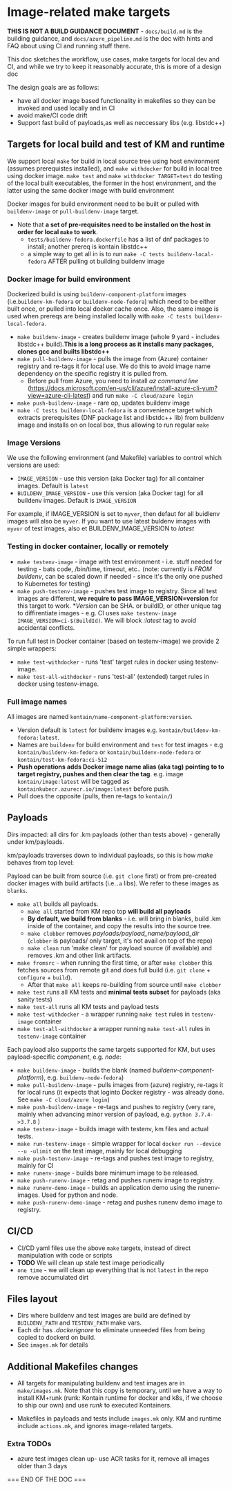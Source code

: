 # Image-related make targets

**THIS IS NOT A BUILD GUIDANCE DOCUMENT** - `docs/build.md` is the building guidance, and `docs/azure_pipeline.md` is the doc with hints and FAQ about using CI and running stuff there.

This doc sketches the workflow, use cases, make targets for local dev and CI, and while we try to keep it reasonably accurate, this is more of a design doc

The design goals are as follows:

* have all docker image based functionality in makefiles so they can be invoked and used locally and in CI
* avoid make/CI code drift
* Support fast build of payloads,as well as neccessary libs (e.g. libstdc++)

## Targets for local build and test of KM and runtime

We support local `make` for build in local source tree using host environment (assumes prerequistes installed), and `make withdocker` for build in local tree using docker image.
`make test` and `make withdocker TARGET=test` do testing of the local built executables, the former in the host environment, and the latter using the same docker image with build environment

Docker images for build environment need to be built or pulled with `buildenv-image` or `pull-buildenv-image` target.

* Note that **a set of pre-requisites need to be installed on the host in order for local `make` to work**.
  * `tests/buildenv-fedora.dockerfile` has a list of dnf packages to install; another prereq is kontain libstdc++
  * a simple way to get all in is to run `make -C tests buildenv-local-fedora` AFTER pulling ot building buildenv image

### Docker image for build environment

Dockerized build is using `buildenv-component-platform` images (i.e.`buildenv-km-fedora` or `buildenv-node-fedora`) which need to be either built once, or pulled into local docker cache once. Also, the same image is used when prereqs are being installed locally with `make -C tests buildenv-local-fedora`.

* `make buildenv-image` - creates buildenv image (whole 9 yard  - includes libstdc++ build).**This is a long process as it installs many packages, clones gcc and builts libstdc++**
* `make pull-buildenv-image` - pulls the image from (Azure) container registry and re-tags it for local use. We do this to avoid image name dependency on the specific registry it is pulled from.
  * Before pull from Azure, you need to install *az command line* (https://docs.microsoft.com/en-us/cli/azure/install-azure-cli-yum?view=azure-cli-latest) and run `make -C cloud/azure login`
* `make push-buildenv-image` - rare op, updates buildenv image
* `make -C tests buildenv-local-fedora` is a convenience target which extracts prerequisites (DNF package list and libstdc++ lib) from buildenv image and installs on on local box, thus allowing to run regular `make`

### Image Versions

We use the following environment (and Makefile) variables to control which versions are used:

* `IMAGE_VERSION` - use this version (aka Docker tag) for all container images. Default is `latest`
* `BUILDENV_IMAGE_VERSION` - use this version (aka Docker tag) for all buildenv images. Default is `IMAGE_VERSION`

For example, if IMAGE_VERSION is set to `myver`, then defaut for all buidlenv images will also be `myver`. If you want to use latest buldenv images with `myver` of test images, also et BUILDENV_IMAGE_VERSION to *latest*

### Testing in docker container, locally or remotely

* `make testenv-image` - image with test environment - i.e. stuff needed for testing - bats code, /bin/time, timeout, etc.. (note: currently is *FROM buildenv*, can be scaled down if needed - since it's the only one pushed to Kubernetes for testing)
* `make push-testenv-image` - pushes test image to registry. Since all test images are different, **we require to pass IMAGE_VERSION=version** for this target to work. **Version* can be SHA. or buildID, or other unique tag to diffirentiate images - e.g. CI uses `make testenv-image IMAGE_VERSION=ci-$(BuildId)`. We will block *:latest* tag to avoid accidental conflicts.

To run full test in Docker container (based on testenv-image) we provide 2 simple wrappers:

* `make test-withdocker` - runs 'test' target rules in docker using testenv-image.
* `make test-all-withdocker` - runs 'test-all' (extended) target rules in docker using testenv-image.

### Full image names

All images are named `kontain/name-component-platform:version`.

* Version default  is `latest` for buildenv images e.g. `kontain/buildenv-km-fedora:latest`.
* Names are `buildenv` for build environment and `test` for test images - e.g `kontain/buildenv-km-fedora` or `kontain/buildenv-node-fedora` or `kontain/test-km-fedora:ci-512`
* **Push operations adds Docker image name alias (aka tag) pointing to to target registry, pushes and then clear the tag**. e.g. image `kontain/image:latest` will be tagged as `kontainkubecr.azurecr.io/image:latest` before push.
* Pull does the opposite (pulls, then re-tags to `kontain/`)

## Payloads

Dirs impacted: all dirs for .km payloads (other than tests above) - generally under km/payloads.

km/payloads traverses down to individual payloads, so this is how *make* behaves from top level:

Payload can be built from source (i.e. `git clone` first) or from pre-created docker images with build artifacts (i.e.`.a` libs). We refer to these images as `blanks`.

* `make all` builds all payloads.
  * `make all` started from KM repo top **will build all payloads**
  * **By default, we build from blanks** - i.e. will bring in blanks, build .km inside of the container, and copy the results into the source tree.
  * `make clobber` removes *payloads/payload_name/payload_dir* (`clobber` is payloads/ only target, it's not avail on top of the repo)
  * `make clean` run 'make clean' for payload source (if available) and removes .km and other link artifacts.
* `make fromsrc` - when running the first time, or after `make clobber` this fetches sources from remote git and does full build (i.e. `git clone` + `configure` + `build`).
  * After that `make all` keeps re-building from source until `make clobber`
* `make test` runs all KM tests and **minimal tests subset** for payloads (aka sanity tests)
* `make test-all` runs all KM tests and payload tests
* `make test-withdocker` - a wrapper running `make test` rules in `testenv-image` container
* `make test-all-withdocker` a wrapper running `make test-all` rules in `testenv-image` container

Each payload also supports the same targets supported for KM, but uses payload-specific *component*, e.g. *node*:

* `make buildenv-image` - builds the blank (named *buildenv-component-platform*), e.g. `buildenv-node-fedora`)
* `make pull-buildenv-image` - pulls images from (azure) registry, re-tags it for local runs (it expects that loginto Docker registry - was already done. See `make -C cloud/azure login`)
* `make push-buildenv-image` - re-tags and pushes to registry (very rare, mainly when advancing minor version of payload, e.g. `python 3.7.4->3.7.8` )
* `make testenv-image` - builds image with testenv, km files and actual tests.
* `make run-testenv-image` - simple wrapper for local `docker run --device --u -ulimit` on the test image, mainly for local debugging
* `make push-testenv-image` - re-tags and pushes test image to registry, mainly for CI
* `make runenv-image` - builds bare minimum image to be released.
* `make push-runenv-image` - retag and pushes runenv image to registry.
* `make runenv-demo-image` - builds an application demo using the runenv-images. Used for python and node.
* `make push-runenv-demo-image` - retag and pushes runenv demo image to registry.

## CI/CD

* CI/CD yaml files  use the above `make` targets, instead of direct manipulation with code or scripts
* **TODO** We will clean up stale test image periodically
* `one time` - we will clean up everything that is not `latest` in the repo remove accumulated dirt

## Files layout

* Dirs where buildenv and test images are build are defined by `BUILDENV_PATH` and `TESTENV_PATH` make vars.
* Each dir has *.dockerignore* to eliminate unneeded files from being copied to dockerd on build.
* See `images.mk` for details

## Additional Makefiles changes

* All targets for manipulating buildenv and test images are in `make/images.mk`. Note that this copy is temporary, until  we have a way to install KM+runk (runk: Kontain runtime for docker and k8s, if we choose to ship our own) and use *runk* to executed Kontainers.

* Makefiles in payloads and tests include `images.mk` only. KM and runtime include `actions.mk`, and ignores image-related targets.

### Extra TODOs

* azure test images clean up- use ACR tasks for it, remove all images older than 3 days

=== END OF THE DOC ===
